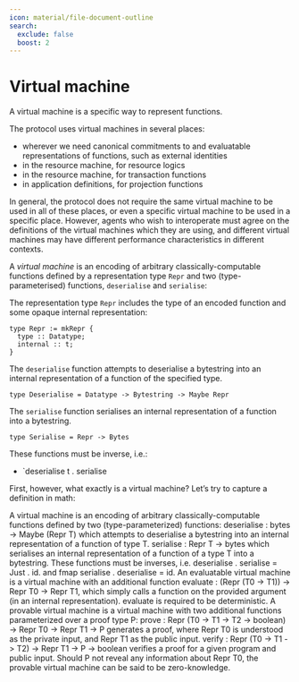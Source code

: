 ```yaml
---
icon: material/file-document-outline
search:
  exclude: false
  boost: 2
---
```


# Virtual machine

A virtual machine is a specific way to represent functions.

The protocol uses virtual machines in several places:
- wherever we need canonical commitments to and evaluatable representations of functions, such as external identities
- in the resource machine, for resource logics
- in the resource machine, for transaction functions
- in application definitions, for projection functions

In general, the protocol does not require the same virtual machine to be used in all of these places, or even a specific virtual machine to be used in a specific place. However, agents who wish to interoperate must agree on the definitions of the virtual machines which they are using, and different virtual machines may have different performance characteristics in different contexts.

A _virtual machine_ is an encoding of arbitrary classically-computable functions defined by a representation type `Repr` and two (type-parameterised) functions, `deserialise` and `serialise`:

The representation type `Repr` includes the type of an encoded function and some opaque internal representation:

```juvix
type Repr := mkRepr {
  type :: Datatype;
  internal :: t;
}
```

The `deserialise` function attempts to deserialise a bytestring into an internal representation of a function of the specified type.

```juvix
type Deserialise = Datatype -> Bytestring -> Maybe Repr
```

The `serialise` function serialises an internal representation of a function into a bytestring.

```
type Serialise = Repr -> Bytes
```

These functions must be inverse, i.e.:

- `deserialise t . serialise 

First, however, what exactly is a virtual machine? Let’s try to capture a definition in math:

A virtual machine is an encoding of arbitrary classically-computable functions defined by two (type-parameterized) functions:
deserialise : bytes -> Maybe (Repr T) which attempts to deserialise a bytestring into an internal representation of a function of type T.
serialise : Repr T -> bytes which serialises an internal representation of a function of a type T into a bytestring.
These functions must be inverses, i.e. deserialise . serialise = Just . id. and fmap serialise . deserialise = id.
An evaluatable virtual machine is a virtual machine with an additional function evaluate : (Repr (T0 -> T1)) -> Repr T0 -> Repr T1, which simply calls a function on the provided argument (in an internal representation). evaluate is required to be deterministic.
A provable virtual machine is a virtual machine with two additional functions parameterized over a proof type P:
prove : Repr (T0 -> T1 -> T2 -> boolean) -> Repr T0 -> Repr T1 -> P generates a proof, where Repr T0 is understood as the private input, and Repr T1 as the public input.
verify : Repr (T0 -> T1 -> T2) -> Repr T1 -> P -> boolean verifies a proof for a given program and public input.
Should P not reveal any information about Repr T0, the provable virtual machine can be said to be zero-knowledge.
